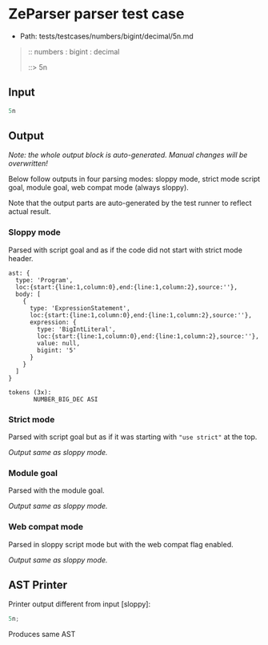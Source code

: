 # ZeParser parser test case

- Path: tests/testcases/numbers/bigint/decimal/5n.md

> :: numbers : bigint : decimal
>
> ::> 5n
>
> 

## Input

`````js
5n
`````

## Output

_Note: the whole output block is auto-generated. Manual changes will be overwritten!_

Below follow outputs in four parsing modes: sloppy mode, strict mode script goal, module goal, web compat mode (always sloppy).

Note that the output parts are auto-generated by the test runner to reflect actual result.

### Sloppy mode

Parsed with script goal and as if the code did not start with strict mode header.

`````
ast: {
  type: 'Program',
  loc:{start:{line:1,column:0},end:{line:1,column:2},source:''},
  body: [
    {
      type: 'ExpressionStatement',
      loc:{start:{line:1,column:0},end:{line:1,column:2},source:''},
      expression: {
        type: 'BigIntLiteral',
        loc:{start:{line:1,column:0},end:{line:1,column:2},source:''},
        value: null,
        bigint: '5'
      }
    }
  ]
}

tokens (3x):
       NUMBER_BIG_DEC ASI
`````

### Strict mode

Parsed with script goal but as if it was starting with `"use strict"` at the top.

_Output same as sloppy mode._

### Module goal

Parsed with the module goal.

_Output same as sloppy mode._

### Web compat mode

Parsed in sloppy script mode but with the web compat flag enabled.

_Output same as sloppy mode._

## AST Printer

Printer output different from input [sloppy]:

````js
5n;
````

Produces same AST
